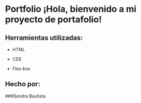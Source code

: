 # Portfolio ¡Hola, bienvenido a mi proyecto de portafolio!
## Herramientas utilizadas:

* HTML

* CSS

* Flex-box

## Hecho por:

###Sandra Bautista

